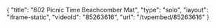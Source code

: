 {
    "title": "802 Picnic Time Beachcomber Mat",
    "type": "solo",
    "layout": "iframe-static",
    "videoId": "85263616",
    "url": "\/tvpembed\/85263616"
}